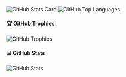 <!--
### Hi there 👋
-->

<!--
**tetsuwo/tetsuwo** is a ✨ _special_ ✨ repository because its `README.md` (this file) appears on your GitHub profile.

Here are some ideas to get you started:

- 🔭 I’m currently working on ...
- 🌱 I’m currently learning ...
- 👯 I’m looking to collaborate on ...
- 🤔 I’m looking for help with ...
- 💬 Ask me about ...
- 📫 How to reach me: ...
- 😄 Pronouns: ...
- ⚡ Fun fact: ...
-->

<!--
![GitHub Stats Card](https://github-readme-stats.vercel.app/api?username=tetsuwo)
![GitHub Top Languages](https://github-readme-stats.vercel.app/api/top-langs/?username=tetsuwo)
-->

<a href="https://github.com/anuraghazra/github-readme-stats">
  <img alt="GitHub Stats Card" align="left" src="https://github-readme-stats.vercel.app/api?username=tetsuwo&count_private=false&show_icons=true" />
</a>

<a href="https://github.com/anuraghazra/github-readme-stats">
  <img alt="GitHub Top Languages" align="left" src="https://github-readme-stats.vercel.app/api/top-langs/?username=tetsuwo" />
</a>

<br clear="all" />


#### 🏆 GitHub Trophies

<img alt="GitHub Trophies" src="https://github-profile-trophy.vercel.app/?username=tetsuwo&theme=radical&no-frame=false&no-bg=true&margin-w=4" />


#### 📊 GitHub Stats

<img alt="GitHub Stats" src="https://github-readme-streak-stats.herokuapp.com/?user=tetsuwo&theme=dark&hide_border=false" />
